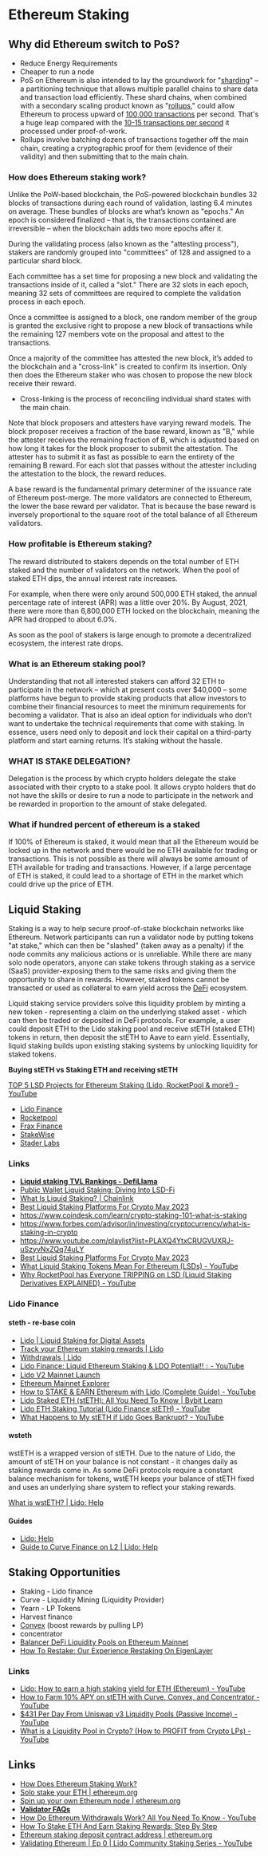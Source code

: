 # Ethereum  Staking

## Why did Ethereum switch to PoS?

- Reduce Energy Requirements
- Cheaper to run a node
- PoS on Ethereum is also intended to lay the groundwork for "[sharding](https://www.coindesk.com/learn/2020/12/02/what-is-sharding/)" – a partitioning technique that allows multiple parallel chains to share data and transaction load efficiently. These shard chains, when combined with a secondary scaling product known as "[rollups](https://www.coindesk.com/learn/what-are-rollups-zk-rollups-and-optimistic-rollups-explained/)," could allow Ethereum to process upward of [100,000 transactions](https://ethereum.org/en/eth2/shard-chains/) per second. That's a huge leap compared with the [10-15 transactions per second](https://ycharts.com/indicators/ethereum_transactions_per_day) it processed under proof-of-work.
- Rollups involve batching dozens of transactions together off the main chain, creating a cryptographic proof for them (evidence of their validity) and then submitting that to the main chain.

### How does Ethereum staking work?

Unlike the PoW-based blockchain, the PoS-powered blockchain bundles 32 blocks of transactions during each round of validation, lasting 6.4 minutes on average. These bundles of blocks are what’s known as "epochs." An epoch is considered finalized – that is, the transactions contained are irreversible – when the blockchain adds two more epochs after it.

During the validating process (also known as the "attesting process"), stakers are randomly grouped into "committees" of 128 and assigned to a particular shard block.

Each committee has a set time for proposing a new block and validating the transactions inside of it, called a "slot." There are 32 slots in each epoch, meaning 32 sets of committees are required to complete the validation process in each epoch.

Once a committee is assigned to a block, one random member of the group is granted the exclusive right to propose a new block of transactions while the remaining 127 members vote on the proposal and attest to the transactions.

Once a majority of the committee has attested the new block, it’s added to the blockchain and a "cross-link" is created to confirm its insertion. Only then does the Ethereum staker who was chosen to propose the new block receive their reward.

- Cross-linking is the process of reconciling individual shard states with the main chain.

Note that block proposers and attesters have varying reward models. The block proposer receives a fraction of the base reward, known as "B," while the attester receives the remaining fraction of B, which is adjusted based on how long it takes for the block proposer to submit the attestation. The attester has to submit it as fast as possible to earn the entirety of the remaining B reward. For each slot that passes without the attester including the attestation to the block, the reward reduces.

A base reward is the fundamental primary determiner of the issuance rate of Ethereum post-merge. The more validators are connected to Ethereum, the lower the base reward per validator. That is because the base reward is inversely proportional to the square root of the total balance of all Ethereum validators.

### How profitable is Ethereum staking?

The reward distributed to stakers depends on the total number of ETH staked and the number of validators on the network. When the pool of staked ETH dips, the annual interest rate increases.

For example, when there were only around 500,000 ETH staked, the annual percentage rate of interest (APR) was a little over 20%. By August, 2021, there were more than 6,800,000 ETH locked on the blockchain, meaning the APR had dropped to about 6.0%.

As soon as the pool of stakers is large enough to promote a decentralized ecosystem, the interest rate drops.

### What is an Ethereum staking pool?

Understanding that not all interested stakers can afford 32 ETH to participate in the network – which at present costs over $40,000 – some platforms have begun to provide staking products that allow investors to combine their financial resources to meet the minimum requirements for becoming a validator. That is also an ideal option for individuals who don’t want to undertake the technical requirements that come with staking. In essence, users need only to deposit and lock their capital on a third-party platform and start earning returns. It’s staking without the hassle.

### WHAT IS STAKE DELEGATION?

Delegation is the process by which crypto holders delegate the stake associated with their crypto to a stake pool. It allows crypto holders that do not have the skills or desire to run a node to participate in the network and be rewarded in proportion to the amount of stake delegated.

### What if hundred percent of ethereum is a staked

If 100% of Ethereum is staked, it would mean that all the Ethereum would be locked up in the network and there would be no ETH available for trading or transactions. This is not possible as there will always be some amount of ETH available for trading and transactions. However, if a large percentage of ETH is staked, it could lead to a shortage of ETH in the market which could drive up the price of ETH.

## Liquid Staking

Staking is a way to help secure proof-of-stake blockchain networks like Ethereum. Network participants can run a validator node by putting tokens "at stake," which can then be "slashed" (taken away as a penalty) if the node commits any malicious actions or is unreliable. While there are many solo node operators, anyone can stake tokens through staking as a service (SaaS) provider-exposing them to the same risks and giving them the opportunity to share in rewards. However, staked tokens cannot be transacted or used as collateral to earn yield across the [DeFi](https://chain.link/education/defi) ecosystem.

Liquid staking service providers solve this liquidity problem by minting a new token - representing a claim on the underlying staked asset - which can then be traded or deposited in DeFi protocols. For example, a user could deposit ETH to the Lido staking pool and receive stETH (staked ETH) tokens in return, then deposit the stETH to Aave to earn yield. Essentially, liquid staking builds upon existing staking systems by unlocking liquidity for staked tokens.

**Buying stETH vs Staking ETH and receiving stETH**

[TOP 5 LSD Projects for Ethereum Staking (Lido, RocketPool & more!) - YouTube](https://www.youtube.com/watch?v=WJLL0gor4iI)

- [Lido Finance](https://lido.fi/)
- [Rocketpool](https://rocketpool.net/)
- [Frax Finance](https://frax.finance/)
- [StakeWise](https://stakewise.io/)
- [Stader Labs](https://www.staderlabs.com/)

### Links

- **[Liquid staking TVL Rankings - DefiLlama](https://defillama.com/protocols/liquid%20staking/Ethereum)**
- [Public Wallet Liquid Staking: Diving Into LSD-Fi](https://milkroad.com/invest/lsd-fi/)
- [What Is Liquid Staking? | Chainlink](https://blog.chain.link/liquid-staking/)
- [Best Liquid Staking Platforms For Crypto May 2023](https://milkroad.com/staking/liquid)
- <https://www.coindesk.com/learn/crypto-staking-101-what-is-staking>
- <https://www.forbes.com/advisor/in/investing/cryptocurrency/what-is-staking-in-crypto>
- <https://www.youtube.com/playlist?list=PLAXQ4YtxCRUGVUXRJ-uSzyvNxZQq74uLY>
- [Best Liquid Staking Platforms For Crypto May 2023](https://milkroad.com/staking/liquid)
- [What Liquid Staking Tokens Mean For Ethereum (LSDs) - YouTube](https://www.youtube.com/watch?v=5vl1DT9kxck)
- [Why RocketPool has Everyone TRIPPING on LSD (Liquid Staking Derivatives EXPLAINED) - YouTube](https://www.youtube.com/watch?v=V4W2h5LwJBA)

### Lido Finance

#### steth - re-base coin

- [Lido | Liquid Staking for Digital Assets](https://lido.fi/)
- [Track your Ethereum staking rewards | Lido](https://stake.lido.fi/rewards)
- [Withdrawals | Lido](https://stake.lido.fi/withdrawals)
- [Lido Finance: Liquid Ethereum Staking & LDO Potential!! 💧 - YouTube](https://www.youtube.com/watch?v=VQ_uvak1JPw)
- [Lido V2 Mainnet Launch](https://blog.lido.fi/lido-v2-launch/?pk_vid=bf23268f37fe14961687501797ca3ac5)
- [Ethereum Mainnet Explorer](https://www.rated.network/?network=mainnet&view=pool&timeWindow=1d&page=1)
- [How to STAKE & EARN Ethereum with Lido (Complete Guide) - YouTube](https://www.youtube.com/watch?v=kRdN4MoEuXg)
- [Lido Staked ETH (stETH): All You Need To Know | Bybit Learn](https://learn.bybit.com/altcoins/what-is-steth-lido-staked-eth/)
- [Lido ETH Staking Tutorial (Lido Finance stETH) - YouTube](https://www.youtube.com/watch?v=5zCCRx6IudY)
- [What Happens to My stETH if Lido Goes Bankrupt? - YouTube](https://www.youtube.com/watch?v=9G70VDiv6bU)

#### wsteth

wstETH is a wrapped version of stETH. Due to the nature of Lido, the amount of stETH on your balance is not constant - it changes daily as staking rewards come in. As some DeFi protocols require a constant balance mechanism for tokens, wstETH keeps your balance of stETH fixed and uses an underlying share system to reflect your staking rewards.

[What is wstETH? | Lido: Help](https://help.lido.fi/en/articles/6579518-what-is-wsteth)

#### Guides

- [Lido: Help](https://help.lido.fi/en/)
- [Guide to Curve Finance on L2 | Lido: Help](https://help.lido.fi/en/articles/6780705-guide-to-curve-finance-on-l2)

## Staking Opportunities

- Staking - Lido finance
- Curve - Liquidity Mining (Liquidity Provider)
- Yearn - LP Tokens
- Harvest finance
- [Convex](https://www.convexfinance.com/) (boost rewards by pulling LP)
- concentrator
- [Balancer DeFi Liquidity Pools on Ethereum Mainnet](https://app.balancer.fi/#/ethereum)
- [How To Restake: Our Experience Restaking On EigenLayer](https://milkroad.com/invest/restaking/)

### Links

- [Lido: How to earn a high staking yield for ETH (Ethereum) - YouTube](https://www.youtube.com/watch?v=RP4XYgn84jE)
- [How to Farm 10% APY on stETH with Curve, Convex, and Concentrator - YouTube](https://www.youtube.com/watch?v=02jC7X3wLfs)
- [$431 Per Day From Uniswap v3 Liquidity Pools (Passive Income) - YouTube](https://www.youtube.com/watch?v=9iR1fWc8sg4)
- [What is a Liquidity Pool in Crypto? (How to PROFIT from Crypto LPs) - YouTube](https://www.youtube.com/watch?v=QtiMbJt9F1U)

## Links

- [How Does Ethereum Staking Work?](https://www.coindesk.com/learn/how-does-ethereum-staking-work/)
- [Solo stake your ETH | ethereum.org](https://ethereum.org/en/staking/solo/)
- [Spin up your own Ethereum node | ethereum.org](https://ethereum.org/en/developers/docs/nodes-and-clients/run-a-node/)
- **[Validator FAQs](https://launchpad.ethereum.org/en/faq)**
- [How Do Ethereum Withdrawals Work? All You Need To Know - YouTube](https://www.youtube.com/watch?v=RwwU3P9n3uo)
- [How To Stake ETH And Earn Staking Rewards: Step By Step](https://milkroad.com/invest/guide-to-staking/)
- [Ethereum staking deposit contract address | ethereum.org](https://ethereum.org/en/staking/deposit-contract/)
- [Validating Ethereum | Ep 0 | Lido Community Staking Series - YouTube](https://www.youtube.com/watch?v=U-uxZRmB6_0)
